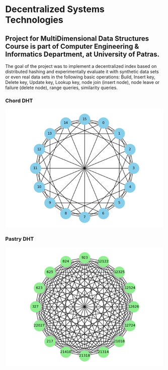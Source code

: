 # Decentralized Systems Technologies
## Project for MultiDimensional Data Structures Course is part of Computer Engineering & Informatics Department, at University of Patras. 


The goal of the project was to implement a decentralized index based on distributed hashing and experimentally evaluate it with synthetic data sets or even real data sets in the following basic operations: Build, Insert key, Delete key, Update key, Lookup key, node join (insert node), node leave or failure (delete node), range queries, similarity queries.

### Chord DHT
![Chord-32](/screenshots/Figure_1.png)<br/>
### Pastry DHT
![Pastry-32](pastry/plots/graph.png) <br/>
